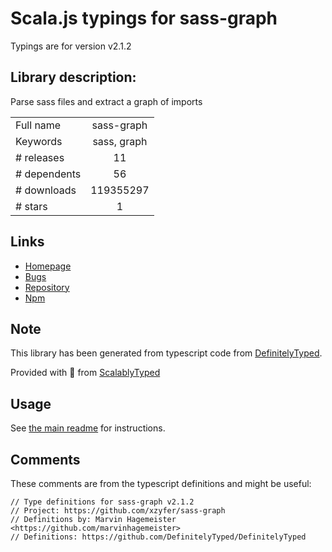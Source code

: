 
# Scala.js typings for sass-graph

Typings are for version v2.1.2

## Library description:
Parse sass files and extract a graph of imports

|                    |                 |
| ------------------ | :-------------: |
| Full name          | sass-graph |
| Keywords           | sass, graph |
| # releases         | 11 |
| # dependents       | 56 |
| # downloads        | 119355297 |
| # stars            | 1 |

## Links
- [Homepage](https://github.com/xzyfer/sass-graph#readme)
- [Bugs](https://github.com/xzyfer/sass-graph/issues)
- [Repository](https://github.com/xzyfer/sass-graph)
- [Npm](https://www.npmjs.com/package/sass-graph)
    


## Note
This library has been generated from typescript code from [DefinitelyTyped](https://definitelytyped.org).

Provided with :purple_heart: from [ScalablyTyped](https://github.com/oyvindberg/ScalablyTyped)

## Usage
See [the main readme](../../readme.md) for instructions.

## Comments

These comments are from the typescript definitions and might be useful:
```
// Type definitions for sass-graph v2.1.2
// Project: https://github.com/xzyfer/sass-graph
// Definitions by: Marvin Hagemeister <https://github.com/marvinhagemeister>
// Definitions: https://github.com/DefinitelyTyped/DefinitelyTyped

```


